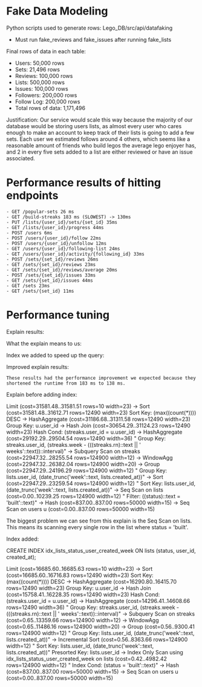 # Fake Data Modeling

Python scripts used to generate rows: Lego_DB/src/api/datafaking

- Must run fake_reviews and fake_issues after running fake_lists

Final rows of data in each table:

- Users: 50,000 rows
- Sets: 21,496 rows
- Reviews: 100,000 rows
- Lists: 500,000 rows
- Issues: 100,000 rows
- Followers: 200,000 rows
- Follow Log: 200,000 rows
- Total rows of data: 1,171,496

Justification:
Our service would scale this way because the majority of our database would be storing users lists, as almost every user who cares enough to make an account to keep track of their lists is going to add a few sets. Each user we estimated follows around 4 others, which seems like a reasonable amount of friends who build legos the average lego enjoyer has, and 2 in every five sets added to a list are either reviewed or have an issue associated.

# Performance results of hitting endpoints

    - GET /popular-sets 26 ms
    - GET /build-streaks 183 ms (SLOWEST) -> 130ms
    - PUT /lists/{user_id}/sets/{set_id} 35ms
    - GET /lists/{user_id}/progress 44ms
    - POST /users 6ms
    - POST /users/{user_id}/follow 22ms
    - POST /users/{user_id}/unfollow 12ms
    - GET /users/{user_id}/following-list 24ms
    - GET /users/{user_id}/activity/{following_id} 33ms
    - POST /sets/{set_id}/reviews 26ms
    - GET /sets/{set_id}/reviews 23ms
    - GET /sets/{set_id}/reviews/average 20ms
    - POST /sets/{set_id}/issues 33ms
    - GET /sets/{set_id}/issues 44ms
    - GET /sets 23ms
    - GET /sets/{set_id} 11ms

# Performance tuning
Explain results:


What the explain means to us:


Index we added to speed up the query:


Improved explain results:


    These results had the performance improvement we expected because they shortened the runtime from 183 ms to 138 ms.


Explain before adding index:

Limit  (cost=31581.48..31581.51 rows=10 width=23)
  ->  Sort  (cost=31581.48..31612.71 rows=12490 width=23)
        Sort Key: (max((count(*)))) DESC
        ->  HashAggregate  (cost=31186.68..31311.58 rows=12490 width=23)
              Group Key: u.user_id
              ->  Hash Join  (cost=30654.29..31124.23 rows=12490 width=23)
                    Hash Cond: (streaks.user_id = u.user_id)
                    ->  HashAggregate  (cost=29192.29..29504.54 rows=12490 width=36)
"                          Group Key: streaks.user_id, (streaks.week - (((streaks.rn)::text || ' weeks'::text))::interval)"
                          ->  Subquery Scan on streaks  (cost=22947.32..28255.54 rows=124900 width=12)
                                ->  WindowAgg  (cost=22947.32..26382.04 rows=124900 width=20)
                                      ->  Group  (cost=22947.29..24196.29 rows=124900 width=12)
"                                            Group Key: lists.user_id, (date_trunc('week'::text, lists.created_at))"
                                            ->  Sort  (cost=22947.29..23259.54 rows=124900 width=12)
"                                                  Sort Key: lists.user_id, (date_trunc('week'::text, lists.created_at))"
                                                  ->  Seq Scan on lists  (cost=0.00..10239.25 rows=124900 width=12)
"                                                        Filter: ((status)::text = 'built'::text)"
                    ->  Hash  (cost=837.00..837.00 rows=50000 width=15)
                          ->  Seq Scan on users u  (cost=0.00..837.00 rows=50000 width=15)

The biggest problem we can see from this explain is the Seq Scan on lists. This means its scanning every single row in the list where status = 'built'. 

Index added:

CREATE INDEX idx_lists_status_user_created_week
ON lists (status, user_id, created_at);

Limit  (cost=16685.60..16685.63 rows=10 width=23)
  ->  Sort  (cost=16685.60..16716.83 rows=12490 width=23)
        Sort Key: (max((count(*)))) DESC
        ->  HashAggregate  (cost=16290.80..16415.70 rows=12490 width=23)
              Group Key: u.user_id
              ->  Hash Join  (cost=15758.41..16228.35 rows=12490 width=23)
                    Hash Cond: (streaks.user_id = u.user_id)
                    ->  HashAggregate  (cost=14296.41..14608.66 rows=12490 width=36)
"                          Group Key: streaks.user_id, (streaks.week - (((streaks.rn)::text || ' weeks'::text))::interval)"
                          ->  Subquery Scan on streaks  (cost=0.65..13359.66 rows=124900 width=12)
                                ->  WindowAgg  (cost=0.65..11486.16 rows=124900 width=20)
                                      ->  Group  (cost=0.56..9300.41 rows=124900 width=12)
"                                            Group Key: lists.user_id, (date_trunc('week'::text, lists.created_at))"
                                            ->  Incremental Sort  (cost=0.56..8363.66 rows=124900 width=12)
"                                                  Sort Key: lists.user_id, (date_trunc('week'::text, lists.created_at))"
                                                  Presorted Key: lists.user_id
                                                  ->  Index Only Scan using idx_lists_status_user_created_week on lists  (cost=0.42..4982.42 rows=124900 width=12)
"                                                        Index Cond: (status = 'built'::text)"
                    ->  Hash  (cost=837.00..837.00 rows=50000 width=15)
                          ->  Seq Scan on users u  (cost=0.00..837.00 rows=50000 width=15)